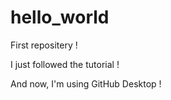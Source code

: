# hello_world
First repositery !

I just followed the tutorial !

And now, I'm using GitHub Desktop !